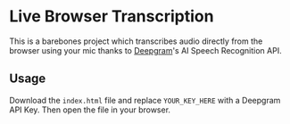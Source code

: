 # Live Browser Transcription

This is a barebones project which transcribes audio directly from the browser using your mic thanks to [Deepgram](http://deepgram.com)'s AI Speech Recognition API.

## Usage

Download the `index.html` file and replace `YOUR_KEY_HERE` with a Deepgram API Key. Then open the file in your browser.
